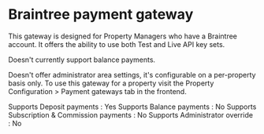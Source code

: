 # Braintree payment gateway

This gateway is designed for Property Managers who have a Braintree account. It offers the ability to use both Test and Live API key sets.

Doesn't currently support balance payments.

Doesn't offer administrator area settings, it's configurable on a per-property basis only. To use this gateway for a property visit the Property Configuration > Payment gateways tab in the frontend.


Supports Deposit payments : Yes
Supports Balance payments : No
Supports Subscription & Commission payments : No
Supports Administrator override : No
